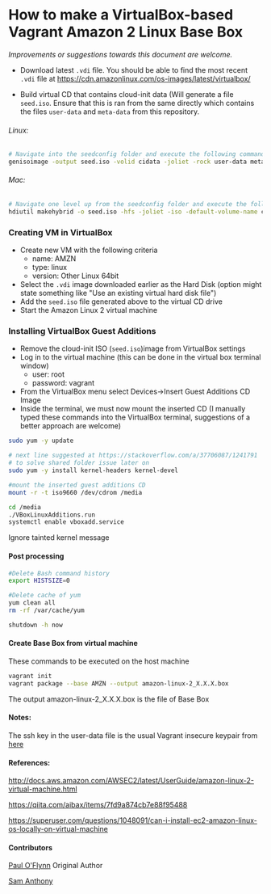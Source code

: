 # How to make a  VirtualBox-based Vagrant Amazon 2 Linux Base Box

*Improvements or suggestions towards this document are welcome.*

* Download latest `.vdi` file. You should be able to find the most recent `.vdi`
file at https://cdn.amazonlinux.com/os-images/latest/virtualbox/

* Build virtual CD that contains cloud-init data (Will generate a file `seed.iso`. Ensure that this is ran from the same
directly which contains the files `user-data` and `meta-data` from this repository.
###### Linux:
```bash
# Navigate into the seedconfig folder and execute the following command:
genisoimage -output seed.iso -volid cidata -joliet -rock user-data meta-data
```
###### Mac:
```bash
# Navigate one level up from the seedconfig folder and execute the following command:
hdiutil makehybrid -o seed.iso -hfs -joliet -iso -default-volume-name cidata seedconfig/
```

### Creating VM in VirtualBox

* Create new VM with the following criteria
  - name: AMZN
  - type: linux
  - version: Other Linux 64bit
* Select the `.vdi` image downloaded earlier as the Hard Disk (option might state
something like "Use an existing virtual hard disk file")
* Add the `seed.iso` file generated above to the virtual CD drive
* Start the Amazon Linux 2 virtual machine

### Installing VirtualBox Guest Additions

* Remove the cloud-init ISO (`seed.iso`)image from VirtualBox settings
* Log in to the virtual machine (this can be done in the virtual box terminal window)
  - user: root
  - password: vagrant
* From the VirtualBox menu select Devices->Insert Guest Additions CD Image
* Inside the terminal, we must now mount the inserted CD (I manually typed these commands into
the VirtualBox terminal, suggestions of a better approach are welcome)
```bash
sudo yum -y update

# next line suggested at https://stackoverflow.com/a/37706087/1241791
# to solve shared folder issue later on
sudo yum -y install kernel-headers kernel-devel

#mount the inserted guest additions CD
mount -r -t iso9660 /dev/cdrom /media

cd /media
./VBoxLinuxAdditions.run
systemctl enable vboxadd.service
```
Ignore tainted kernel message

#### Post processing
```bash
#Delete Bash command history
export HISTSIZE=0

#Delete cache of yum
yum clean all
rm -rf /var/cache/yum

shutdown -h now
```

#### Create Base Box from virtual machine

These commands to be executed on the host machine
```bash
vagrant init
vagrant package --base AMZN --output amazon-linux-2_X.X.X.box
```
The output amazon-linux-2_X.X.X.box is the file of Base Box

#### Notes:
The ssh key in the user-data file is the usual Vagrant insecure keypair from [here](https://github.com/hashicorp/vagrant/tree/master/keys)

#### References:
http://docs.aws.amazon.com/AWSEC2/latest/UserGuide/amazon-linux-2-virtual-machine.html

https://qiita.com/aibax/items/7fd9a874cb7e88f95488

https://superuser.com/questions/1048091/can-i-install-ec2-amazon-linux-os-locally-on-virtual-machine


#### Contributors

[Paul O'Flynn](https://github.com/poflynn) Original Author

[Sam Anthony](https://github.com/expertcoder)
